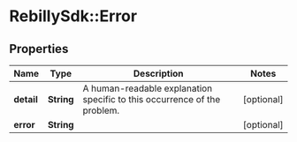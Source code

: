 # RebillySdk::Error

## Properties
Name | Type | Description | Notes
------------ | ------------- | ------------- | -------------
**detail** | **String** | A human-readable explanation specific to this occurrence of the problem. | [optional] 
**error** | **String** |  | [optional] 

